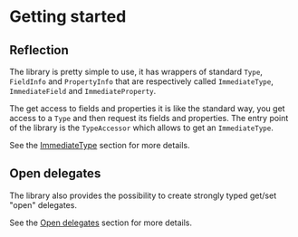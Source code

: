 # Getting started

## Reflection

The library is pretty simple to use, it has wrappers of standard `Type`, `FieldInfo` and `PropertyInfo` that are respectively called `ImmediateType`, `ImmediateField` and `ImmediateProperty`.

The get access to fields and properties it is like the standard way, you get access to a `Type` and then request its fields and properties.
The entry point of the library is the `TypeAccessor` which allows to get an `ImmediateType`.

See the [ImmediateType](tutorials/immediate-type.md) section for more details.

## Open delegates

The library also provides the possibility to create strongly typed get/set "open" delegates.

See the [Open delegates](tutorials/open-delegates.md) section for more details.